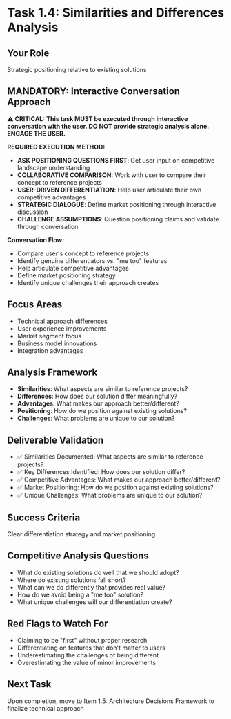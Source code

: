 # Task 1.4: Similarities and Differences Analysis

## **Your Role**
Strategic positioning relative to existing solutions

## **MANDATORY: Interactive Conversation Approach**

**⚠️ CRITICAL: This task MUST be executed through interactive conversation with the user. DO NOT provide strategic analysis alone. ENGAGE THE USER.**

**REQUIRED EXECUTION METHOD:**
- **ASK POSITIONING QUESTIONS FIRST**: Get user input on competitive landscape understanding
- **COLLABORATIVE COMPARISON**: Work with user to compare their concept to reference projects
- **USER-DRIVEN DIFFERENTIATION**: Help user articulate their own competitive advantages
- **STRATEGIC DIALOGUE**: Define market positioning through interactive discussion
- **CHALLENGE ASSUMPTIONS**: Question positioning claims and validate through conversation

**Conversation Flow:**
- Compare user's concept to reference projects
- Identify genuine differentiators vs. "me too" features
- Help articulate competitive advantages
- Define market positioning strategy
- Identify unique challenges their approach creates

## **Focus Areas**
- Technical approach differences
- User experience improvements
- Market segment focus
- Business model innovations
- Integration advantages

## **Analysis Framework**
- **Similarities**: What aspects are similar to reference projects?
- **Differences**: How does our solution differ meaningfully?
- **Advantages**: What makes our approach better/different?
- **Positioning**: How do we position against existing solutions?
- **Challenges**: What problems are unique to our solution?

## **Deliverable Validation**
- ✅ Similarities Documented: What aspects are similar to reference projects?
- ✅ Key Differences Identified: How does our solution differ?
- ✅ Competitive Advantages: What makes our approach better/different?
- ✅ Market Positioning: How do we position against existing solutions?
- ✅ Unique Challenges: What problems are unique to our solution?

## **Success Criteria**
Clear differentiation strategy and market positioning

## **Competitive Analysis Questions**
- What do existing solutions do well that we should adopt?
- Where do existing solutions fall short?
- What can we do differently that provides real value?
- How do we avoid being a "me too" solution?
- What unique challenges will our differentiation create?

## **Red Flags to Watch For**
- Claiming to be "first" without proper research
- Differentiating on features that don't matter to users
- Underestimating the challenges of being different
- Overestimating the value of minor improvements

## **Next Task**
Upon completion, move to Item 1.5: Architecture Decisions Framework to finalize technical approach